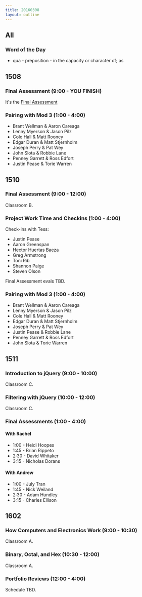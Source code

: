```yaml
---
title: 20160308
layout: outline
---
```


## All

### Word of the Day

* qua - preposition - in the capacity or character of; as


## 1508

### Final Assessment (9:00 - YOU FINISH)

It's the [Final Assessment](https://www.youtube.com/watch?v=9jK-NcRmVcw)

### Pairing with Mod 3 (1:00 - 4:00)

* Brant Wellman & Aaron Careaga
* Lenny Myerson & Jason Pilz
* Cole Hall & Matt Rooney
* Edgar Duran & Matt Stjernholm
* Joseph Perry & Pat Wey
* John Slota & Robbie Lane
* Penney Garrett & Ross Edfort
* Justin Pease & Torie Warren

## 1510

### Final Assessment (9:00 - 12:00)

Classroom B.

### Project Work Time and Checkins (1:00 - 4:00)

Check-ins with Tess:

* Justin Pease
* Aaron Greenspan
* Hector Huertas Baeza
* Greg Armstrong
* Toni Rib
* Shannon Paige
* Steven Olson

Final Assessment evals TBD.

### Pairing with Mod 3 (1:00 - 4:00)

* Brant Wellman & Aaron Careaga
* Lenny Myerson & Jason Pilz
* Cole Hall & Matt Rooney
* Edgar Duran & Matt Stjernholm
* Joseph Perry & Pat Wey
* Justin Pease & Robbie Lane
* Penney Garrett & Ross Edfort
* John Slota & Torie Warren

## 1511

### Introduction to jQuery (9:00 - 10:00)

Classroom C.

### Filtering with jQuery (10:00 - 12:00)

Classroom C.

### Final Assessments (1:00 - 4:00)

#### With Rachel

* 1:00 - Heidi Hoopes
* 1:45 - Brian Rippeto
* 2:30 - David Whitaker
* 3:15 - Nicholas Dorans

#### With Andrew

* 1:00 - July Tran
* 1:45 - Nick Weiland
* 2:30 - Adam Hundley
* 3:15 - Charles Ellison

## 1602

### How Computers and Electronics Work (9:00 - 10:30)

Classroom A.

### Binary, Octal, and Hex (10:30 - 12:00)

Classroom A.

### Portfolio Reviews (12:00 - 4:00)

Schedule TBD.
